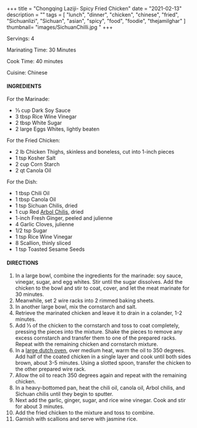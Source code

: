 +++
title = "Chongqing Laziji- Spicy Fried Chicken"
date = "2021-02-13"
description = ""
tags = [
    "lunch",
    "dinner",
    "chicken",
    "chinese", 
    "fried",
    "Sichuanlizi",
    "Sichuan",
    "asian",
    "spicy",
    "food",
    "foodie",
    "thejamilghar"
]
thumbnail= "images/SichuanChilli.jpg "
+++

Servings: 4 <!--more-->

Marinating Time: 30 Minutes 

Cook Time: 40 minutes

Cuisine: Chinese 

#### INGREDIENTS 

For the Marinade: 

* ⅓ cup Dark Soy Sauce 
* 3 tbsp Rice Wine Vinegar 
* 2 tbsp White Sugar
* 2 large Eggs Whites, lightly beaten 

For the Fried Chicken:

* 2 lb Chicken Thighs, skinless and boneless, cut into 1-inch pieces 
* 1 tsp Kosher Salt
* 2 cup Corn Starch
* 2 qt Canola Oil 

For the Dish: 

* 1 tbsp Chili Oil 
* 1 tbsp Canola Oil
* 1 tsp Sichuan Chilis, dried
* 1 cup Red [Arbol Chilis](https://amzn.to/3c4M7M9), dried
* 1-inch Fresh Ginger, peeled and julienne
* 4 Garlic Cloves, julienne
* 1/2 tsp Sugar 
* 1 tsp Rice Wine Vinegar
* 8 Scallion, thinly sliced
* 1 tsp Toasted Sesame Seeds

#### DIRECTIONS 
1. In a large bowl, combine the ingredients for the marinade: soy sauce, vinegar, sugar, and egg whites. Stir until the sugar dissolves. Add the chicken to the bowl and stir to coat, cover, and let the meat marinate for 30 minutes.  
2. Meanwhile, set 2 wire racks into 2 rimmed baking sheets. 
3. In another large bowl, mix the cornstarch and salt. 
4. Retrieve the marinated chicken and leave it to drain in a colander, 1-2 minutes. 
5. Add ⅓ of the chicken to the cornstarch and toss to coat completely, pressing the pieces into the mixture. Shake the pieces to remove any excess cornstarch and transfer them to one of the prepared racks. Repeat with the remaining chicken and cornstarch mixture. 
6. In a [large dutch oven](https://amzn.to/3bVhcBR), over medium heat, warm the oil to 350 degrees. Add half of the coated chicken in a single layer and cook until both sides brown, about 3-5 minutes. Using a slotted spoon, transfer the chicken to the other prepared wire rack. 
7. Allow the oil to reach 350 degrees again and repeat with the remaining chicken. 
8. In a heavy-bottomed pan, heat the chili oil, canola oil, Arbol chilis, and Sichuan chilis until they begin to sputter. 
9. Next add the garlic, ginger, sugar, and rice wine vinegar. Cook and stir for about 3 minutes. 
10. Add the fried chicken to the mixture and toss to combine. 
11. Garnish with scallions and serve with jasmine rice. 
